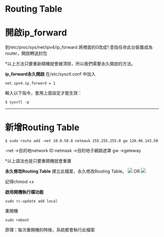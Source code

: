 # Routing Table

# **開啟ip_forward**
到/etc/proc/sys/net/ipv4/ip_forward
將裡面的0改成1
意指任命此台裝置成為router，開啟轉送封包

*以上方法只要重新開機就會被清除，所以我們需要永久開啟的方法。

**ip_forward永久開啟**
在/etc/sysctl.conf 中加入
```
net.ipv4.ip_forward = 1
```
輸入以下指令，套用上面設定才能生效：
```
$ sysctl -p
```

---
# **新增Routing Table**
```
$ sudo route add -net 10.0.50.0 netmask 255.255.255.0 gw 120.96.143.50
```
-net ->目的地network ID
netmask ->目的地子網路遮罩
gw ->gateway

*以上語法也是只要重開機就會重置

**永久修改Routing Table**
建立此檔案，永久修改Routing Table。
![](https://i.imgur.com/9mR700F.png)
OR
![](https://i.imgur.com/R7AQv8r.png)

記得chmod +x


**啟用開機執行檔功能**
```
sudo rc-update add local
```
重開機
```
sudo reboot
```

原理：每次重開機的時候，系統都會執行此檔案